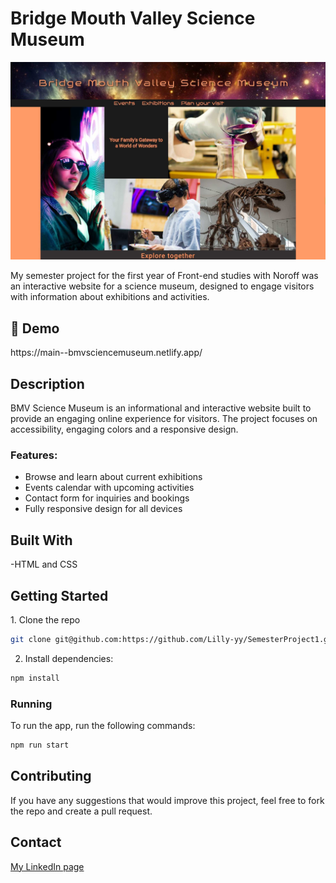 # Bridge Mouth Valley Science Museum  

![BMV Science Museum Screenshot](/images/bmv-science.jpg)  

My semester project for the first year of Front-end studies with Noroff was an interactive website for a science museum, designed to engage visitors with information about exhibitions and activities.   

<h2>🚀 Demo</h2>
https://main--bmvsciencemuseum.netlify.app/

## Description  

BMV Science Museum is an informational and interactive website built to provide an engaging online experience for visitors. The project focuses on accessibility, engaging colors and a responsive design.  

### Features:  
- Browse and learn about current exhibitions   
- Events calendar with upcoming activities  
- Contact form for inquiries and bookings  
- Fully responsive design for all devices  

## Built With  

-HTML and CSS

## Getting Started  

<p>1. Clone the repo</p>

```bash
git clone git@github.com:https://github.com/Lilly-yy/SemesterProject1.git
```

2. Install dependencies:
```bash
npm install
```

### Running

To run the app, run the following commands:

```bash
npm run start 
```

## Contributing

If you have any suggestions that would improve this project, feel free to fork the repo and create a pull request.

## Contact
[My LinkedIn page](https://www.linkedin.com/in/ann-kristin-haugen-830b10170)
